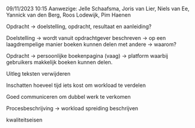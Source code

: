 09/11/2023 10:15
Aanwezige: Jelle Schaafsma, Joris van Lier, Niels van Ee, Yannick van den Berg, Roos Lodewijk, Pim Haenen

Opdracht -> doelstelling, opdracht, resultaat en aanleiding?

Doelstelling -> wordt vanuit opdrachtgever beschreven
		-> op een laagdrempelige manier boeken kunnen delen met andere
		-> waarom? 

Opdracht -> persoonlijke boekenpagina (vaag)
		-> platform waarbij gebruikers makkelijk boeken kunnen delen.
		
Uitleg teksten verwijderen

Inschatten hoeveel tijd iets kost om workload te verdelen

Goed communiceren om dubbel werk te verkomen

Procesbeschrijving -> workload spreiding beschrijven

kwaliteitseisen